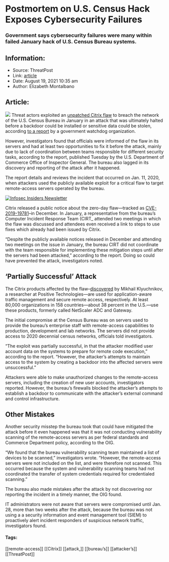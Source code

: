 # Postmortem on U.S. Census Hack Exposes Cybersecurity Failures
### Government says cybersecurity failures were many within failed January hack of U.S. Census Bureau systems. 

## Information:
+ Source: ThreatPost
+ Link: [article](https://kasperskycontenthub.com/threatpost-global/?p=168814)
+ Date: August 19, 2021  10:35 am
+ Author: Elizabeth Montalbano


## Article:
![](https://media.threatpost.com/wp-content/uploads/sites/103/2021/08/19103444/people-population-security.jpg)
Threat actors exploited an [unpatched Citrix flaw](https://threatpost.com/unpatched-citrix-flaw-exploits/151748/) to breach the network of the U.S. Census Bureau in January in an attack that was ultimately halted before a backdoor could be installed or sensitive data could be stolen, according [to a report](https://www.oig.doc.gov/OIGPublications/OIG-21-034-A.pdf) by a government watchdog organization.


However, investigators found that officials were informed of the flaw in its servers and had at least two opportunities to fix it before the attack, mainly due to lack of coordination between teams responsible for different security tasks, according to the report, published Tuesday by the U.S. Department of Commerce Office of Inspector General. The bureau also lagged in its discovery and reporting of the attack after it happened.


The report details and reviews the incident that occurred on Jan. 11, 2020, when attackers used the publicly available exploit for a critical flaw to target remote-access servers operated by the bureau.  

[![Infosec Insiders Newsletter](https://media.threatpost.com/wp-content/uploads/sites/103/2021/07/10165815/infosec_insiders_in_article_promo.png)](https://threatpost.com/infosec-insider-subscription-page/?utm_source=ART&utm_medium=ART&utm_campaign=InfosecInsiders_Newsletter_Promo/)  

Citrix released a public notice about the zero-day flaw—tracked as [CVE-2019-19781](https://nvd.nist.gov/vuln/detail/CVE-2019-19781)–in December. In January, a representative from the bureau’s Computer Incident Response Team (CIRT\_ attended two meetings in which the flaw was discussed and attendees even received a link to steps to use fixes which already had been issued by Citrix.


“Despite the publicly available notices released in December and attending two meetings on the issue in January, the bureau CIRT did not coordinate with the team responsible for implementing these mitigation steps until after the servers had been attacked,” according to the report. Doing so could have prevented the attack, investigators noted.


**‘Partially Successful’ Attack**
---------------------------------


The Citrix products affected by the flaw–[discovered](https://threatpost.com/critical-citrix-bug-80000-corporate-lans-at-risk/151444/) by Mikhail Klyuchnikov, a researcher at Positive Technologies—are used for application-aware traffic management and secure remote access, respectively. At least 80,000 organizations in 158 countries—about 38 percent in the U.S.—use these products, formerly called NetScaler ADC and Gateway.


The initial compromise at the Census Bureau was on servers used to provide the bureau’s enterprise staff with remote-access capabilities to production, development and lab networks. The servers did not provide access to 2020 decennial census networks, officials told investigators.


“The exploit was partially successful, in that the attacker modified user account data on the systems to prepare for remote code execution,” according to the report. “However, the attacker’s attempts to maintain access to the system by creating a backdoor into the affected servers were unsuccessful.”


Attackers were able to make unauthorized changes to the remote-access servers, including the creation of new user accounts, investigators reported. However, the bureau’s firewalls blocked the attacker’s attempts to establish a backdoor to communicate with the attacker’s external command and control infrastructure.


**Other Mistakes**
------------------


Another security misstep the bureau took that could have mitigated the attack before it even happened was that it was not conducting vulnerability scanning of the remote-access servers as per federal standards and Commerce Department policy, according to the OIG.


“We found that the bureau vulnerability scanning team maintained a list of devices to be scanned,” investigators wrote. “However, the remote-access servers were not included on the list, and were therefore not scanned. This occurred because the system and vulnerability scanning teams had not coordinated the transfer of system credentials required for credentialed scanning.”


The bureau also made mistakes after the attack by not discovering nor reporting the incident in a timely manner, the OIG found.


IT administrators were not aware that servers were compromised until Jan. 28, more than two weeks after the attack, because the bureau was not using a a security information and event management tool (SIEM) to proactively alert incident responders of suspicious network traffic, investigators found.




#### Tags:
[[remote-access]] [[Citrix]] [[attack,]] [[bureau’s]] [[attacker’s]] [[ThreatPost]]
